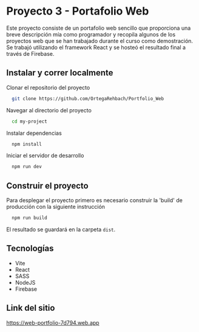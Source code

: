 
# Proyecto 3 - Portafolio Web

Este proyecto consiste de un portafolio web sencillo que proporciona una breve descripción mía como programador y recopila algunos de los proyectos web que se han trabajado durante el curso como demostración. Se trabajó utilizando el framework React y se hosteó el resultado final a través de Firebase.


## Instalar y correr localmente

Clonar el repositorio del proyecto

```bash
  git clone https://github.com/OrtegaRehbach/Portfolio_Web
```

Navegar al directorio del proyecto

```bash
  cd my-project
```

Instalar dependencias

```bash
  npm install
```

Iniciar el servidor de desarrollo

```bash
  npm run dev
```

## Construir el proyecto

Para desplegar el proyecto primero es necesario construir la 'build' de producción con la siguiente instrucción

```bash
  npm run build
```

El resultado se guardará en la carpeta `dist`. 

## Tecnologías
- Vite
- React
- SASS
- NodeJS
- Firebase


## Link del sitio

https://web-portfolio-7d794.web.app
